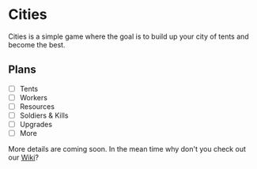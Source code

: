 # Cities

Cities is a simple game where the goal is to build up your city of tents and become the best.

## Plans
- [ ] Tents
- [ ] Workers
- [ ] Resources
- [ ] Soldiers & Kills
- [ ] Upgrades
- [ ] More

More details are coming soon. In the mean time why don't you check out our [Wiki](https://github.com/HoeenCoder/Cities/wiki)?
